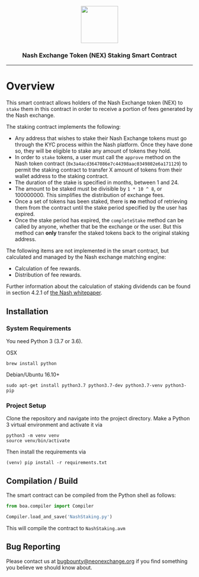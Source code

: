 <p align="center">
  <img
    src="https://cdn-images-1.medium.com/letterbox/164/72/50/50/1*bGf9HZHNP3tOk4dSWcxUHA.png?source=logoAvatar-lo_dnt_VASJhQluBeQP---b71bf4ba23ad"
    width="100px;">

</p>
<h3 align="center">Nash Exchange Token (NEX) Staking Smart Contract</h3>
<hr/>



# Overview

This smart contract allows holders of the  Nash Exchange token (NEX) to `stake` them in this contract in order to receive a portion of fees generated by the Nash exchange.

The staking contract implements the following:
- Any address that wishes to stake their Nash Exchange tokens must go through the KYC process within the Nash platform. Once they have done so, they will be eligible to stake any amount of tokens they hold.
- In order to `stake` tokens, a user must call the `approve` method on the Nash token contract (`0x3a4acd3647086e7c44398aac0349802e6a171129`) to permit the staking contract to transfer X amount of tokens from their wallet address to the staking contract.
- The duration of the stake is specified in months, between 1 and 24.
- The amount to be staked must be divisible by `1 * 10 ^ 8`, or 100000000.  This simplifies the distribution of exchange fees.
- Once a set of tokens has been staked, there is **no** method of retrieving them from the contract until the stake period specified by the user has expired.
- Once the stake period has expired, the `completeStake` method can be called by anyone, whether that be the exchange or the user.  But this method can **only** transfer the staked tokens back to the original staking address.

The following items are not implemented in the smart contract, but calculated and managed by the Nash exchange matching engine:
- Calculation of fee rewards.
- Distribution of fee rewards.

Further information about the calculation of staking dividends can be found in section 4.2.1 of [the Nash whitepaper](https://nash.io/pdfs/whitepaper_v2.pdf).

## Installation

### System Requirements

You need Python 3 (3.7 or 3.6).

OSX

    brew install python

Debian/Ubuntu 16.10+

    sudo apt-get install python3.7 python3.7-dev python3.7-venv python3-pip

### Project Setup

Clone the repository and navigate into the project directory.
Make a Python 3 virtual environment and activate it via

```shell
python3 -m venv venv
source venv/bin/activate
```

Then install the requirements via

```shell
(venv) pip install -r requirements.txt
```

## Compilation / Build

The smart contract can be compiled from the Python shell as follows:

```python
from boa.compiler import Compiler

Compiler.load_and_save('NashStaking.py')
```

This will compile the contract to `NashStaking.avm`


## Bug Reporting

Please contact us at bugbounty@neonexchange.org if you find something you believe we should know about.
